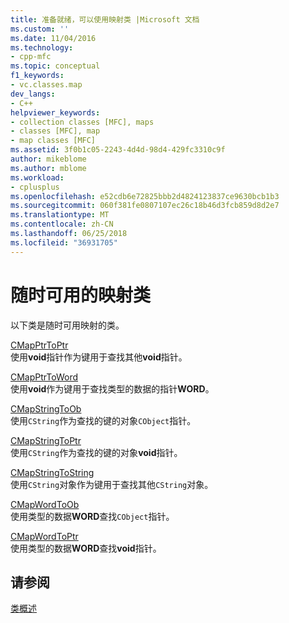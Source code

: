 ```yaml
---
title: 准备就绪，可以使用映射类 |Microsoft 文档
ms.custom: ''
ms.date: 11/04/2016
ms.technology:
- cpp-mfc
ms.topic: conceptual
f1_keywords:
- vc.classes.map
dev_langs:
- C++
helpviewer_keywords:
- collection classes [MFC], maps
- classes [MFC], map
- map classes [MFC]
ms.assetid: 3f0b1c05-2243-4d4d-98d4-429fc3310c9f
author: mikeblome
ms.author: mblome
ms.workload:
- cplusplus
ms.openlocfilehash: e52cdb6e72825bbb2d4824123837ce9630bcb1b3
ms.sourcegitcommit: 060f381fe0807107ec26c18b46d3fcb859d8d2e7
ms.translationtype: MT
ms.contentlocale: zh-CN
ms.lasthandoff: 06/25/2018
ms.locfileid: "36931705"
---
```

# <a name="ready-to-use-map-classes"></a>随时可用的映射类
以下类是随时可用映射的类。  
  
 [CMapPtrToPtr](../mfc/reference/cmapptrtoptr-class.md)  
 使用**void**指针作为键用于查找其他**void**指针。  
  
 [CMapPtrToWord](../mfc/reference/cmapptrtoword-class.md)  
 使用**void**作为键用于查找类型的数据的指针**WORD**。  
  
 [CMapStringToOb](../mfc/reference/cmapstringtoob-class.md)  
 使用`CString`作为查找的键的对象`CObject`指针。  
  
 [CMapStringToPtr](../mfc/reference/cmapstringtoptr-class.md)  
 使用`CString`作为查找的键的对象**void**指针。  
  
 [CMapStringToString](../mfc/reference/cmapstringtostring-class.md)  
 使用`CString`对象作为键用于查找其他`CString`对象。  
  
 [CMapWordToOb](../mfc/reference/cmapwordtoob-class.md)  
 使用类型的数据**WORD**查找`CObject`指针。  
  
 [CMapWordToPtr](../mfc/reference/cmapwordtoptr-class.md)  
 使用类型的数据**WORD**查找**void**指针。  
  
## <a name="see-also"></a>请参阅  
 [类概述](../mfc/class-library-overview.md)

